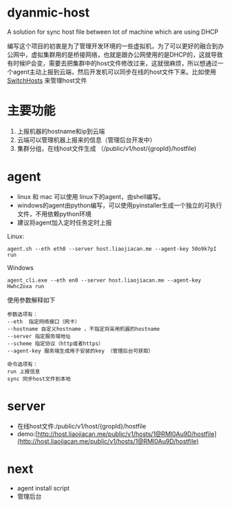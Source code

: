 # dyanmic-host
A solution for sync host file between lot of machine which are using DHCP

编写这个项目的初衷是为了管理开发环境的一些虚拟机，为了可以更好的融合到办公网中，虚拟集群用的是桥接网络，也就是跟办公网使用的是DHCP的，这就导致有时候IP会变，需要去把集群中的host文件修改过来，这就很麻烦，所以想通过一个agent主动上报到云端，然后开发机可以同步在线的host文件下来。比如使用[SwitchHosts](https://github.com/oldj/SwitchHosts) 来管理host文件

# 主要功能
1. 上报机器的hostname和ip到云端
2. 云端可以管理机器上报来的信息（管理后台开发中）
3. 集群分组，在线host文件生成 （/public/v1/host/{gropId}/hostfile)

# agent

- linux 和 mac 可以使用 linux下的agent，由shell编写。
- windows的agent由python编写，可以使用pyinstaller生成一个独立的可执行文件，不用依赖python环境
- 建议将agent加入定时任务定时上报

Linux:
```
agent.sh --eth eth0 --server host.liaojiacan.me --agent-key 50o9k7pI run
```
Windows
```
agent_cli.exe --eth en0 --server host.liaojiacan.me --agent-key HwhcZoxa run
```

使用参数解释如下
```
参数选项有：
--eth  指定网络接口（网卡）
--hostname 自定义hostname ，不指定将采用机器的hostname
--server 指定服务端地址
--scheme 指定协议（http或者https）
--agent-key 服务端生成用于安装的key （管理后台可获取）

命令选项有：
run 上报信息
sync 同步host文件到本地

```

# server

- 在线host文件:/public/v1/host/{gropId}/hostfile
- demo:[http://host.liaojiacan.me/public/v1/hosts/1@RMl0Au9D/hostfile](http://host.liaojiacan.me/public/v1/hosts/1@RMl0Au9D/hostfile)

# next
- agent install script
- 管理后台




